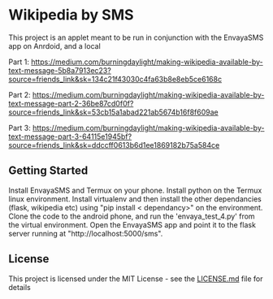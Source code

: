 # Wikipedia by SMS
This project is an applet meant to be run in conjunction with the EnvayaSMS app on Anrdoid, and a local

Part 1:
https://medium.com/burningdaylight/making-wikipedia-available-by-text-message-5b8a7913ec23?source=friends_link&sk=134c21f43030c4fa63b8e8eb5ce6168c

Part 2:
https://medium.com/burningdaylight/making-wikipedia-available-by-text-message-part-2-36be87cd0f0f?source=friends_link&sk=53cb15a1abad221ab5674b16f8f609ae

Part 3:
https://medium.com/burningdaylight/making-wikipedia-available-by-text-message-part-3-64115e1945bf?source=friends_link&sk=ddccff0613b6d1ee1869182b75a584ce

## Getting Started

Install EnvayaSMS and Termux on your phone. Install python on the Termux linux environment. Install virtualenv and then install the other dependancies (flask, wikipedia etc) using "pip install < dependancy>" on the environment.
Clone the code to the android phone, and run the 'envaya_test_4.py' from the virtual environment. Open the EnvayaSMS app and point it to the flask server running at "http://localhost:5000/sms".


## License

This project is licensed under the MIT License - see the [LICENSE.md](LICENSE.md) file for details

